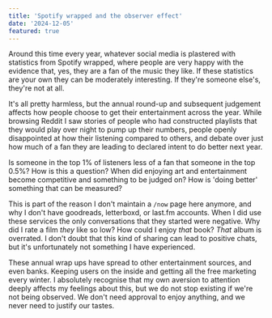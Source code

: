 ```yaml
---
title: 'Spotify wrapped and the observer effect'
date: '2024-12-05'
featured: true
---
```


Around this time every year, whatever social media is plastered with statistics from Spotify wrapped, where people are very happy with the evidence that, yes, they are a fan of the music they like. If these statistics are your own they can be moderately interesting. If they're someone else's, they're not at all.

It's all pretty harmless, but the annual round-up and subsequent judgement affects how people choose to get their entertainment across the year. While browsing Reddit I saw stories of people who had constructed playlists that they would play over night to pump up their numbers, people openly disappointed at how their listening compared to others, and debate over just how much of a fan they are leading to declared intent to do better next year.

Is someone in the top 1% of listeners less of a fan that someone in the top 0.5%? How is this a question? When did enjoying art and entertainment become competitive and something to be judged on? How is 'doing better' something that can be measured?

This is part of the reason I don't maintain a `/now` page here anymore, and why I don't have goodreads, letterboxd, or last.fm accounts. When I did use these services the only conversations that they started were negative. Why did I rate a film _they_ like so low? How could I enjoy _that_ book? _That_ album is overrated. I don't doubt that this kind of sharing can lead to positive chats, but it's unfortunately not something I have experienced.

These annual wrap ups have spread to other entertainment sources, and even banks. Keeping users on the inside and getting all the free marketing every winter. I absolutely recognise that my own aversion to attention deeply affects my feelings about this, but we do not stop existing if we're not being observed. We don't need approval to enjoy anything, and we never need to justify our tastes.
